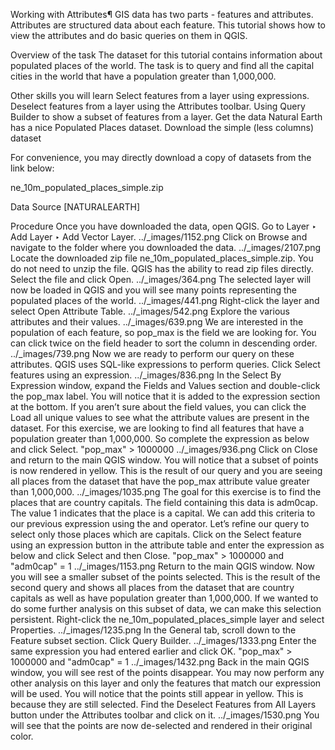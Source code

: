 Working with Attributes¶
GIS data has two parts - features and attributes. Attributes are structured data about each feature. This tutorial shows how to view the attributes and do basic queries on them in QGIS.

Overview of the task
The dataset for this tutorial contains information about populated places of the world. The task is to query and find all the capital cities in the world that have a population greater than 1,000,000.

Other skills you will learn
Select features from a layer using expressions.
Deselect features from a layer using the Attributes toolbar.
Using Query Builder to show a subset of features from a layer.
Get the data
Natural Earth has a nice Populated Places dataset. Download the simple (less columns) dataset

For convenience, you may directly download a copy of datasets from the link below:

ne_10m_populated_places_simple.zip

Data Source [NATURALEARTH]

Procedure
Once you have downloaded the data, open QGIS. Go to Layer ‣ Add Layer ‣ Add Vector Layer.
../_images/1152.png
Click on Browse and navigate to the folder where you downloaded the data.
../_images/2107.png
Locate the downloaded zip file ne_10m_populated_places_simple.zip. You do not need to unzip the file. QGIS has the ability to read zip files directly. Select the file and click Open.
../_images/364.png
The selected layer will now be loaded in QGIS and you will see many points representing the populated places of the world.
../_images/441.png
Right-click the layer and select Open Attribute Table.
../_images/542.png
Explore the various attributes and their values.
../_images/639.png
We are interested in the population of each feature, so pop_max is the field we are looking for. You can click twice on the field header to sort the column in descending order.
../_images/739.png
Now we are ready to perform our query on these attributes. QGIS uses SQL-like expressions to perform queries. Click Select features using an expression.
../_images/836.png
In the Select By Expression window, expand the Fields and Values section and double-click the pop_max label. You will notice that it is added to the expression section at the bottom. If you aren’t sure about the field values, you can click the Load all unique values to see what the attribute values are present in the dataset. For this exercise, we are looking to find all features that have a population greater than 1,000,000. So complete the expression as below and click Select.
"pop_max" > 1000000
../_images/936.png
Click on Close and return to the main QGIS window. You will notice that a subset of points is now rendered in yellow. This is the result of our query and you are seeing all places from the dataset that have the pop_max attribute value greater than 1,000,000.
../_images/1035.png
The goal for this exercise is to find the places that are country capitals. The field containing this data is adm0cap. The value 1 indicates that the place is a capital. We can add this criteria to our previous expression using the and operator. Let’s refine our query to select only those places which are capitals. Click on the Select feature using an expression button in the attribute table and enter the expression as below and click Select and then Close.
"pop_max" > 1000000 and "adm0cap" = 1
../_images/1153.png
Return to the main QGIS window. Now you will see a smaller subset of the points selected. This is the result of the second query and shows all places from the dataset that are country capitals as well as have population greater than 1,000,000. If we wanted to do some further analysis on this subset of data, we can make this selection persistent. Right-click the ne_10m_populated_places_simple layer and select Properties.
../_images/1235.png
In the General tab, scroll down to the Feature subset section. Click Query Builder.
../_images/1333.png
Enter the same expression you had entered earlier and click OK.
"pop_max" > 1000000 and "adm0cap" = 1
../_images/1432.png
Back in the main QGIS window, you will see rest of the points disappear. You may now perform any other analysis on this layer and only the features that match our expression will be used. You will notice that the points still appear in yellow. This is because they are still selected. Find the Deselect Features from All Layers button under the Attributes toolbar and click on it.
../_images/1530.png
You will see that the points are now de-selected and rendered in their original color.
